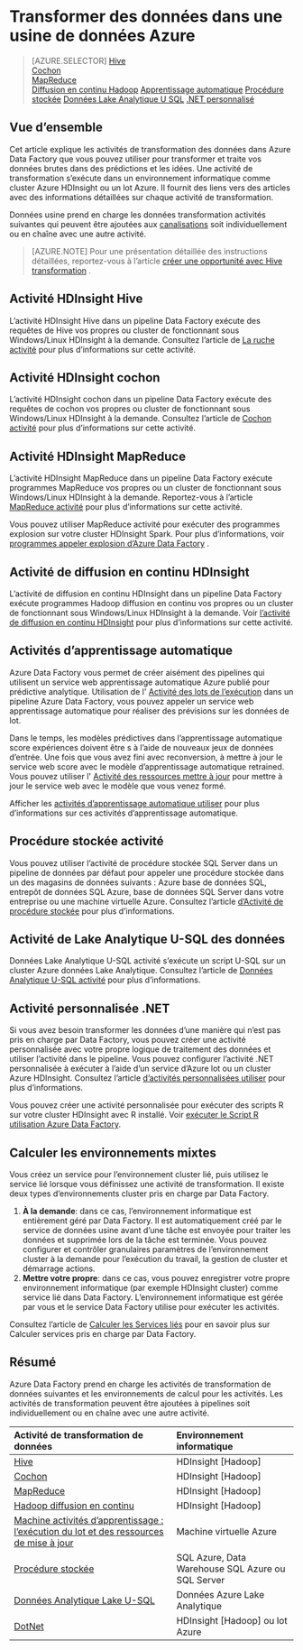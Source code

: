 <properties 
    pageTitle="La Transformation de données : Données de processus et transformer | Microsoft Azure" 
    description="Découvrez comment transformer les données ou processus dans Azure Data Factory à l’aide de Hadoop, apprentissage automatique ou Azure données Lake Analytique." 
    keywords="transformation de données, les données de processus, transformer les données, activité de transformation"
    services="data-factory" 
    documentationCenter="" 
    authors="sharonlo101" 
    manager="jhubbard" 
    editor="monicar"/>

<tags 
    ms.service="data-factory" 
    ms.workload="data-services" 
    ms.tgt_pltfrm="na" 
    ms.devlang="na" 
    ms.topic="article" 
    ms.date="09/23/2016" 
    ms.author="shlo"/>

# <a name="transform-data-in-azure-data-factory"></a>Transformer des données dans une usine de données Azure
> [AZURE.SELECTOR]
[Hive](data-factory-hive-activity.md)  
[Cochon](data-factory-pig-activity.md)  
[MapReduce](data-factory-map-reduce.md)  
[Diffusion en continu Hadoop](data-factory-hadoop-streaming-activity.md)
[Apprentissage automatique](data-factory-azure-ml-batch-execution-activity.md) 
[Procédure stockée](data-factory-stored-proc-activity.md)
[Données Lake Analytique U SQL](data-factory-usql-activity.md)
[.NET personnalisé](data-factory-use-custom-activities.md)
   

## <a name="overview"></a>Vue d’ensemble 
Cet article explique les activités de transformation des données dans Azure Data Factory que vous pouvez utiliser pour transformer et traite vos données brutes dans des prédictions et les idées. Une activité de transformation s’exécute dans un environnement informatique comme cluster Azure HDInsight ou un lot Azure. Il fournit des liens vers des articles avec des informations détaillées sur chaque activité de transformation.
 
Données usine prend en charge les données transformation activités suivantes qui peuvent être ajoutées aux [canalisations](data-factory-create-pipelines.md) soit individuellement ou en chaîne avec une autre activité.

> [AZURE.NOTE] Pour une présentation détaillée des instructions détaillées, reportez-vous à l’article [créer une opportunité avec Hive transformation](data-factory-build-your-first-pipeline.md) .  

## <a name="hdinsight-hive-activity"></a>Activité HDInsight Hive
L’activité HDInsight Hive dans un pipeline Data Factory exécute des requêtes de Hive vos propres ou cluster de fonctionnant sous Windows/Linux HDInsight à la demande. Consultez l’article de [La ruche activité](data-factory-hive-activity.md) pour plus d’informations sur cette activité. 

## <a name="hdinsight-pig-activity"></a>Activité HDInsight cochon
L’activité HDInsight cochon dans un pipeline Data Factory exécute des requêtes de cochon vos propres ou cluster de fonctionnant sous Windows/Linux HDInsight à la demande. Consultez l’article de [Cochon activité](data-factory-pig-activity.md) pour plus d’informations sur cette activité. 

## <a name="hdinsight-mapreduce-activity"></a>Activité HDInsight MapReduce
L’activité HDInsight MapReduce dans un pipeline Data Factory exécute programmes MapReduce vos propres ou un cluster de fonctionnant sous Windows/Linux HDInsight à la demande. Reportez-vous à l’article [MapReduce activité](data-factory-map-reduce.md) pour plus d’informations sur cette activité.

Vous pouvez utiliser MapReduce activité pour exécuter des programmes explosion sur votre cluster HDInsight Spark. Pour plus d’informations, voir [programmes appeler explosion d’Azure Data Factory](data-factory-spark.md) .

## <a name="hdinsight-streaming-activity"></a>Activité de diffusion en continu HDInsight
L’activité de diffusion en continu HDInsight dans un pipeline Data Factory exécute programmes Hadoop diffusion en continu vos propres ou un cluster de fonctionnant sous Windows/Linux HDInsight à la demande. Voir [l’activité de diffusion en continu HDInsight](data-factory-hadoop-streaming-activity.md) pour plus d’informations sur cette activité.

## <a name="machine-learning-activities"></a>Activités d’apprentissage automatique
Azure Data Factory vous permet de créer aisément des pipelines qui utilisent un service web apprentissage automatique Azure publié pour prédictive analytique. Utilisation de l' [Activité des lots de l’exécution](data-factory-azure-ml-batch-execution-activity.md#invoking-a-web-service-using-batch-execution-activity) dans un pipeline Azure Data Factory, vous pouvez appeler un service web apprentissage automatique pour réaliser des prévisions sur les données de lot.

Dans le temps, les modèles prédictives dans l’apprentissage automatique score expériences doivent être s à l’aide de nouveaux jeux de données d’entrée. Une fois que vous avez fini avec reconversion, à mettre à jour le service web score avec le modèle d’apprentissage automatique retrained. Vous pouvez utiliser l' [Activité des ressources mettre à jour](data-factory-azure-ml-batch-execution-activity.md#updating-models-using-update-resource-activity) pour mettre à jour le service web avec le modèle que vous venez formé.  

Afficher les [activités d’apprentissage automatique utiliser](data-factory-azure-ml-batch-execution-activity.md) pour plus d’informations sur ces activités d’apprentissage automatique. 

## <a name="stored-procedure-activity"></a>Procédure stockée activité
Vous pouvez utiliser l’activité de procédure stockée SQL Server dans un pipeline de données par défaut pour appeler une procédure stockée dans un des magasins de données suivants : Azure base de données SQL, entrepôt de données SQL Azure, base de données SQL Server dans votre entreprise ou une machine virtuelle Azure. Consultez l’article [d’Activité de procédure stockée](data-factory-stored-proc-activity.md) pour plus d’informations.  

## <a name="data-lake-analytics-u-sql-activity"></a>Activité de Lake Analytique U-SQL des données
Données Lake Analytique U-SQL activité s’exécute un script U-SQL sur un cluster Azure données Lake Analytique. Consultez l’article de [Données Analytique U-SQL activité](data-factory-usql-activity.md) pour plus d’informations. 

## <a name="net-custom-activity"></a>Activité personnalisée .NET
Si vous avez besoin transformer les données d’une manière qui n’est pas pris en charge par Data Factory, vous pouvez créer une activité personnalisée avec votre propre logique de traitement des données et utiliser l’activité dans le pipeline. Vous pouvez configurer l’activité .NET personnalisée à exécuter à l’aide d’un service d’Azure lot ou un cluster Azure HDInsight. Consultez l’article [d’activités personnalisées utiliser](data-factory-use-custom-activities.md) pour plus d’informations. 

Vous pouvez créer une activité personnalisée pour exécuter des scripts R sur votre cluster HDInsight avec R installé. Voir [exécuter le Script R utilisation Azure Data Factory](https://github.com/Azure/Azure-DataFactory/tree/master/Samples/RunRScriptUsingADFSample). 

## <a name="compute-environments"></a>Calculer les environnements mixtes
Vous créez un service pour l’environnement cluster lié, puis utilisez le service lié lorsque vous définissez une activité de transformation. Il existe deux types d’environnements cluster pris en charge par Data Factory. 

1. **À la demande**: dans ce cas, l’environnement informatique est entièrement géré par Data Factory. Il est automatiquement créé par le service de données usine avant d’une tâche est envoyée pour traiter les données et supprimée lors de la tâche est terminée. Vous pouvez configurer et contrôler granulaires paramètres de l’environnement cluster à la demande pour l’exécution du travail, la gestion de cluster et démarrage actions. 
2. **Mettre votre propre**: dans ce cas, vous pouvez enregistrer votre propre environnement informatique (par exemple HDInsight cluster) comme service lié dans Data Factory. L’environnement informatique est gérée par vous et le service Data Factory utilise pour exécuter les activités. 

Consultez l’article de [Calculer les Services liés](data-factory-compute-linked-services.md) pour en savoir plus sur Calculer services pris en charge par Data Factory. 


## <a name="summary"></a>Résumé
Azure Data Factory prend en charge les activités de transformation de données suivantes et les environnements de calcul pour les activités. Les activités de transformation peuvent être ajoutées à pipelines soit individuellement ou en chaîne avec une autre activité.

Activité de transformation de données |  Environnement informatique 
:----------------------- | :--------------------
[Hive](data-factory-hive-activity.md) | HDInsight [Hadoop] 
[Cochon](data-factory-pig-activity.md) | HDInsight [Hadoop]  
[MapReduce](data-factory-map-reduce.md) | HDInsight [Hadoop]  
[Hadoop diffusion en continu](data-factory-hadoop-streaming-activity.md) | HDInsight [Hadoop]
[Machine activités d’apprentissage : l’exécution du lot et des ressources de mise à jour](data-factory-azure-ml-batch-execution-activity.md) | Machine virtuelle Azure 
[Procédure stockée](data-factory-stored-proc-activity.md) | SQL Azure, Data Warehouse SQL Azure ou SQL Server |
[Données Analytique Lake U-SQL](data-factory-usql-activity.md) | Données Azure Lake Analytique 
[DotNet](data-factory-use-custom-activities.md) | HDInsight [Hadoop] ou lot Azure
   

